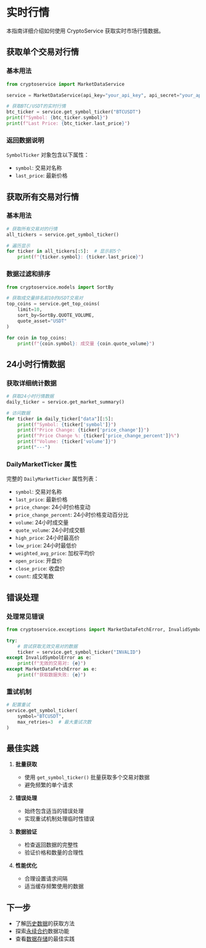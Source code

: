 # 实时行情

本指南详细介绍如何使用 CryptoService 获取实时市场行情数据。

## 获取单个交易对行情

### 基本用法

```python
from cryptoservice import MarketDataService

service = MarketDataService(api_key="your_api_key", api_secret="your_api_secret")

# 获取BTC/USDT的实时行情
btc_ticker = service.get_symbol_ticker("BTCUSDT")
print(f"Symbol: {btc_ticker.symbol}")
print(f"Last Price: {btc_ticker.last_price}")
```

### 返回数据说明

`SymbolTicker` 对象包含以下属性：

- `symbol`: 交易对名称
- `last_price`: 最新价格

## 获取所有交易对行情

### 基本用法

```python
# 获取所有交易对的行情
all_tickers = service.get_symbol_ticker()

# 遍历显示
for ticker in all_tickers[:5]:  # 显示前5个
    print(f"{ticker.symbol}: {ticker.last_price}")
```

### 数据过滤和排序

```python
from cryptoservice.models import SortBy

# 获取成交量排名前10的USDT交易对
top_coins = service.get_top_coins(
    limit=10,
    sort_by=SortBy.QUOTE_VOLUME,
    quote_asset="USDT"
)

for coin in top_coins:
    print(f"{coin.symbol}: 成交量 {coin.quote_volume}")
```

## 24小时行情数据

### 获取详细统计数据

```python
# 获取24小时行情数据
daily_ticker = service.get_market_summary()

# 访问数据
for ticker in daily_ticker["data"][:5]:
    print(f"Symbol: {ticker['symbol']}")
    print(f"Price Change: {ticker['price_change']}")
    print(f"Price Change %: {ticker['price_change_percent']}%")
    print(f"Volume: {ticker['volume']}")
    print("---")
```

### DailyMarketTicker 属性

完整的 `DailyMarketTicker` 属性列表：

- `symbol`: 交易对名称
- `last_price`: 最新价格
- `price_change`: 24小时价格变动
- `price_change_percent`: 24小时价格变动百分比
- `volume`: 24小时成交量
- `quote_volume`: 24小时成交额
- `high_price`: 24小时最高价
- `low_price`: 24小时最低价
- `weighted_avg_price`: 加权平均价
- `open_price`: 开盘价
- `close_price`: 收盘价
- `count`: 成交笔数

## 错误处理

### 处理常见错误

```python
from cryptoservice.exceptions import MarketDataFetchError, InvalidSymbolError

try:
    # 尝试获取无效交易对的数据
    ticker = service.get_symbol_ticker("INVALID")
except InvalidSymbolError as e:
    print(f"无效的交易对: {e}")
except MarketDataFetchError as e:
    print(f"获取数据失败: {e}")
```

### 重试机制

```python
# 配置重试
service.get_symbol_ticker(
    symbol="BTCUSDT",
    max_retries=3  # 最大重试次数
)
```

## 最佳实践

1. **批量获取**
   - 使用 `get_symbol_ticker()` 批量获取多个交易对数据
   - 避免频繁的单个请求

2. **错误处理**
   - 始终包含适当的错误处理
   - 实现重试机制处理临时性错误

3. **数据验证**
   - 检查返回数据的完整性
   - 验证价格和数量的合理性

4. **性能优化**
   - 合理设置请求间隔
   - 适当缓存频繁使用的数据

## 下一步

- 了解[历史数据](historical.md)的获取方法
- 探索[永续合约](perpetual.md)数据功能
- 查看[数据存储](storage.md)的最佳实践
